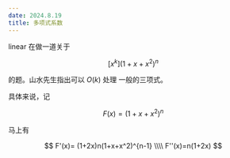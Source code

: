 ```yaml
---
date: 2024.8.19
title: 多项式系数
---
```


linear 在做一道关于

$$
[x^k](1+x+x^2)^n
$$

的题。山水先生指出可以 $O(k)$ 处理 一般的三项式。

具体来说，记

$$
F(x)=(1+x+x^2)^n
$$

马上有

$$
F'(x)=
(1+2x)n(1+x+x^2)^{n-1} \\\\
F''(x)=n(1+2x)
$$
<!--stackedit_data:
eyJoaXN0b3J5IjpbLTE1MjA4NDcxOV19
-->